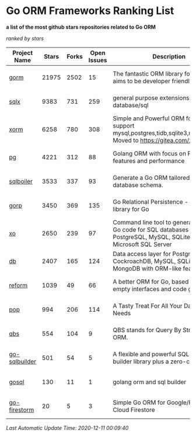 Go ORM Frameworks Ranking List
==========

**a list of the most github stars repositories related to Go ORM**

*ranked by stars*

| Project Name | Stars | Forks | Open Issues | Description | Last Commit |
| ------------ | ----- | ----- | ----------- | ----------- | ----------- |
| [gorm](https://github.com/go-gorm/gorm) | 21975 | 2502 | 15 | The fantastic ORM library for Golang, aims to be developer friendly | 2020-12-07 02:31:06 |
| [sqlx](https://github.com/jmoiron/sqlx) | 9383 | 731 | 259 | general purpose extensions to golang's database/sql | 2020-11-20 16:26:52 |
| [xorm](https://github.com/go-xorm/xorm) | 6258 | 780 | 308 | Simple and Powerful ORM for Go, support mysql,postgres,tidb,sqlite3,mssql,oracle, Moved to https://gitea.com/xorm/xorm | 2019-10-15 07:03:49 |
| [pg](https://github.com/go-pg/pg) | 4221 | 312 | 88 | Golang ORM with focus on PostgreSQL features and performance | 2020-11-23 12:34:22 |
| [sqlboiler](https://github.com/volatiletech/sqlboiler) | 3533 | 337 | 93 | Generate a Go ORM tailored to your database schema. | 2020-11-17 02:36:30 |
| [gorp](https://github.com/go-gorp/gorp) | 3450 | 369 | 135 | Go Relational Persistence - an ORM-ish library for Go | 2019-10-26 21:47:07 |
| [xo](https://github.com/xo/xo) | 2650 | 239 | 97 | Command line tool to generate idiomatic Go code for SQL databases supporting PostgreSQL, MySQL, SQLite, Oracle, and Microsoft SQL Server | 2020-04-25 01:19:23 |
| [db](https://github.com/upper/db) | 2407 | 165 | 124 | Data access layer for PostgreSQL, CockroachDB, MySQL, SQLite and MongoDB with ORM-like features. | 2020-12-05 19:40:13 |
| [reform](https://github.com/go-reform/reform) | 1039 | 49 | 66 | A better ORM for Go, based on non-empty interfaces and code generation. | 2020-12-08 08:41:05 |
| [pop](https://github.com/gobuffalo/pop) | 994 | 206 | 114 | A Tasty Treat For All Your Database Needs | 2020-10-20 06:24:26 |
| [qbs](https://github.com/coocood/qbs) | 554 | 104 | 9 | QBS stands for Query By Struct. A Go ORM. | 2017-04-18 01:16:07 |
| [go-sqlbuilder](https://github.com/huandu/go-sqlbuilder) | 501 | 54 | 5 | A flexible and powerful SQL string builder library plus a zero-config ORM. | 2020-11-02 02:53:27 |
| [gosql](https://github.com/rushteam/gosql) | 130 | 11 | 1 | golang orm and sql builder | 2020-11-22 00:57:55 |
| [go-firestorm](https://github.com/jschoedt/go-firestorm) | 20 | 5 | 3 | Simple Go ORM for Google/Firebase Cloud Firestore | 2020-07-07 16:31:05 |

*Last Automatic Update Time: 2020-12-11 00:09:40*
